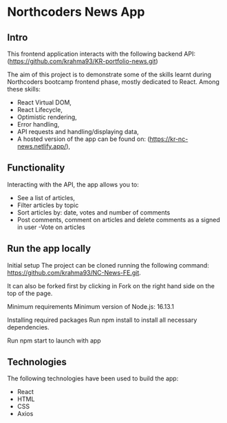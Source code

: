 # Northcoders News App

## Intro

This frontend application interacts with the following backend API: (https://github.com/krahma93/KR-portfolio-news.git)

The aim of this project is to demonstrate some of the skills learnt during Northcoders bootcamp frontend phase, mostly dedicated to React. Among these skills:

- React Virtual DOM,
- React Lifecycle,
- Optimistic rendering,
- Error handling,
- API requests and handling/displaying data,
- A hosted version of the app can be found on: (https://kr-nc-news.netlify.app/),

## Functionality

Interacting with the API, the app allows you to:

- See a list of articles,
- Filter articles by topic
- Sort articles by: date, votes and number of comments
- Post comments, comment on articles and delete comments as a signed in user
-Vote on articles 

## Run the app locally

Initial setup
The project can be cloned running the following command: https://github.com/krahma93/NC-News-FE.git.

It can also be forked first by clicking in Fork on the right hand side on the top of the page.

Minimum requirements
Minimum version of Node.js: 16.13.1

Installing required packages
Run npm install to install all necessary dependencies.


Run npm start to launch with app

## Technologies

The following technologies have been used to build the app:

- React
- HTML
- CSS
- Axios